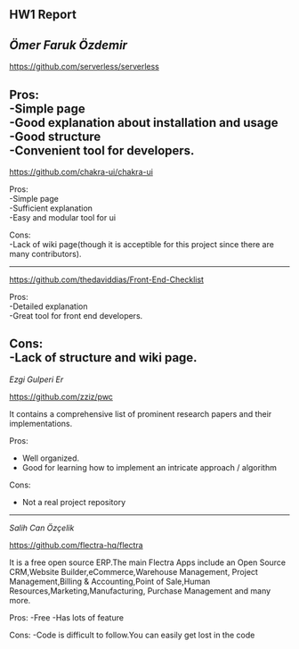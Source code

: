 ## HW1 Report  

_Ömer Faruk Özdemir_
---  
https://github.com/serverless/serverless    

Pros:  
-Simple page  
-Good explanation about installation and usage  
-Good structure  
-Convenient tool for developers.  
---  
https://github.com/chakra-ui/chakra-ui  
  
Pros:  
-Simple page   
-Sufficient explanation  
-Easy and modular tool for ui  
  
Cons:  
-Lack of wiki page(though it is acceptible for this project since there are many contributors).
  
---  
https://github.com/thedaviddias/Front-End-Checklist  
  
Pros:  
-Detailed explanation  
-Great tool for front end developers.  
  
Cons:  
-Lack of structure and wiki page.  
---

_Ezgi Gulperi Er_

https://github.com/zziz/pwc

It contains a comprehensive list of prominent research papers and their implementations.

Pros:  
- Well organized.
- Good for learning how to implement an intricate approach / algorithm  

Cons:  
- Not a real project repository
   
---
_Salih Can Özçelik_

https://github.com/flectra-hq/flectra

It is a free open source ERP.The main Flectra Apps include an Open Source CRM,Website Builder,eCommerce,Warehouse Management, Project Management,Billing & Accounting,Point of Sale,Human Resources,Marketing,Manufacturing, Purchase Management and many more.

Pros:
-Free
-Has lots of feature

Cons:
-Code is difficult to follow.You can easily get lost in the code

